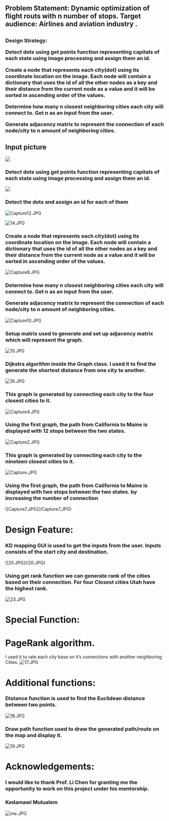 
<h2>Problem Statement: 
Dynamic optimization of flight routs with n number of stops.
Target audience: Airlines and aviation industry .<h2>

<h3>Design Strategy:

Detect dots using get points function representing capitals of each state using image processing
 and assign them an id.



Create a node that represents each city(dot) using its coordinate location on the image.
Each node will contain a dictionary that uses the id of all the other nodes as a key and their 
distance from the  current node as a value and it will be sorted  in ascending order of the values.




Determine how many n closest neighboring cities each city will connect to. Get n as an input from the user.

Generate adjacency matrix to represent the connection of each node/city to n amount of neighboring cities.
<h3>
<h2>Input picture</h2>

![](/usadoted.jpg)

<h3>Detect dots using get points function representing capitals of each state using image processing
 and assign them an id.</h3>

![](/kd.jpg)

<h3>Detect the dots and assign an id for each of them</h3>

![Capture12.JPG](/Capture12.JPG)

![14.JPG](/14.JPG)

<h3>Create a node that represents each city(dot) using its coordinate location on the image.
Each node will contain a dictionary that uses the id of all the other nodes as a key and their 
distance from the  current node as a value and it will be sorted  in ascending order of the values.</h3>

![Capture8.JPG](/Capture8.JPG)

<h3>Determine how many n closest neighboring cities each city will connect to. Get n as an input from the user.

Generate adjacency matrix to represent the connection of each node/city to n amount of neighboring cities.</h3>

![Capture10.JPG](/Capture10.JPG)

<h3>Setup matrix used to generate and set up adjacency matrix
 which will represent the graph.</h3>

![15.JPG](/15.JPG)

<h3>Dijkstra algorithm inside the Graph class. I used it to find the generate the shortest 
distance from one city to another.</h3>

![16.JPG](/16.JPG)


<h3>This graph is generated by connecting each city to the four closest cities to it.</h3>

![Capture4.JPG](/Capture4.JPG)

<h3>Using the first graph, the path from California to Maine is displayed with 12 stops between the two states.
</h3>

![Capture2.JPG](/Capture2.JPG)

<h3>This graph is generated by connecting each city to the nineteen closest cities to it.</h3>

![Capture.JPG](/Capture.JPG)

<h3>Using the first graph, the path from California to Maine is displayed with two stops between the two states. by increasing the number of connection</h3>
![Capture7.JPG](/Capture7.JPG)
<h1>Design Feature:</h1>
<h3>
KD mapping GUI is used to get the inputs from the user.
Inputs consists of the start city and destination.</h3>
![20.JPG](/20.JPG)
<h3>Using get rank function we can generate rank of the cities based on their connection. 
For four Closest cities Utah have the highest rank.</h3>

![23.JPG](/23.JPG)

<h1>Special Function:</h1>
<h3>
<h1>PageRank algorithm.</h1>

I used it to rate each city base on it’s connections with another neighboring Cities.</h3>
![17.JPG](/17.JPG)

<h1>Additional functions:</h1>
<h3>
Distance function is used to find the Euclidean distance between two points.</h3>

![18.JPG](/18.JPG)

<h3>Draw path function used to draw the generated path/route on the map and display it.</h3>

![19.JPG](/19.JPG)

<h1>Acknowledgements: </h1>
<h3>I would like to thank Prof. Li Chen for granting me the opportunity to work on this project under his mentorship.</h3>

<h3>Kedamawi Mulualem</h3>


![me.JPG](/me.JPG)
